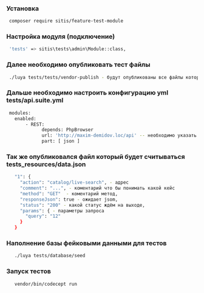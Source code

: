### Установка
 ```sh 
  composer require sitis/feature-test-module
 ```

### Настройка модуля (подключение)
 ```sh 
  'tests' => sitis\tests\admin\Module::class,
 ```

### Далее необходимо опубликовать тест файлы
 ```sh 
  ./luya tests/tests/vendor-publish - будут опубликованы все файлы которые связаны с codecept
 ```

### Дальше необходимо настроить конфигурацию yml tests/api.suite.yml
 ```sh 
  modules:
    enabled:
        - REST:
              depends: PhpBrowser
              url: 'http://maxim-demidov.loc/api' -- необходимо указать свой домен
              part: [ json ]
 ```

### Так же опубликовался файл который будет считываться  tests_resources/data.json
 ```sh 
    "1": {
      "action": "catalog/live-search", - адрес
      "comment": "...", - коментарий что бы понимать какой кейс
      "method": "GET"  - коментарий метод,
      "responseJson": true - ожидает jsom,
      "status": "200" - какой статус ждём на выходе,
      "params": { - параметры запроса
        "query": "12"
      }
    }
 ```

### Наполнение базы фейковыми данными для тестов 
 ```sh 
    ./luya tests/database/seed
 ```

### Запуск тестов
 ```sh 
    vendor/bin/codecept run 
 ```